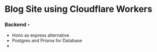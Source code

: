 # Blog Site using Cloudflare Workers

### Backend - 
- Hono as express alternative
- Postgres and Prisma for Database
- 